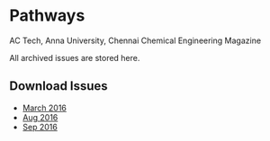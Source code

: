 # Pathways
AC Tech, Anna University, Chennai
Chemical Engineering Magazine

All archived issues are stored here.

## Download Issues
* [March 2016](https://github.com/pathwaysmagazine/pathways/raw/master/Archive/PATHWAYS_2016-03.pdf)
* [Aug 2016](https://github.com/pathwaysmagazine/pathways/raw/master/Archive/PATHWAYS_2016_08.pdf)
* [Sep 2016](https://github.com/pathwaysmagazine/pathways/raw/master/Archive/PATHWAYS_2016_09.pdf)

